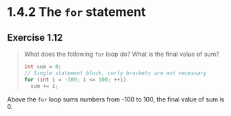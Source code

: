 # 1.4.2 The `for` statement

## Exercise 1.12

> What does the following `for` loop do? What is the final value of sum?
> ```cpp
> int sum = 0;
> // Single statement block, curly brackets are not necessary
> for (int i = -100; i <= 100; ++i)
>   sum += i;
> ```

Above the `for` loop sums numbers from -100 to 100, the final value of sum is 0.